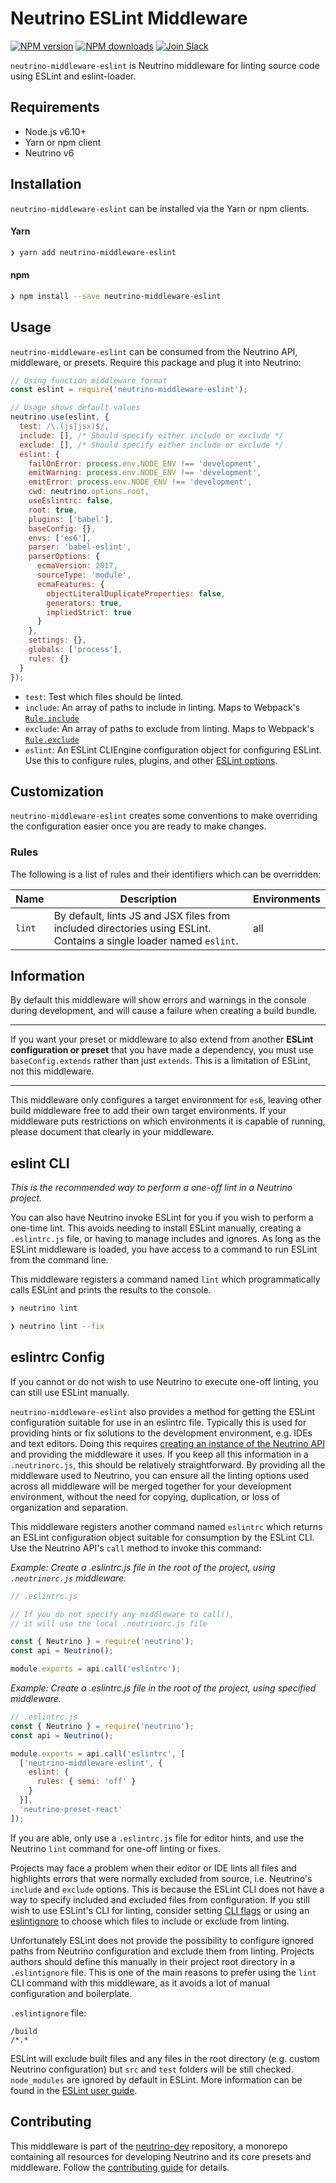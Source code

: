 # Neutrino ESLint Middleware
[![NPM version][npm-image]][npm-url] [![NPM downloads][npm-downloads]][npm-url] [![Join Slack][slack-image]][slack-url]

`neutrino-middleware-eslint` is Neutrino middleware for linting source code using ESLint and eslint-loader.

## Requirements

- Node.js v6.10+
- Yarn or npm client
- Neutrino v6

## Installation

`neutrino-middleware-eslint` can be installed via the Yarn or npm clients.

#### Yarn

```bash
❯ yarn add neutrino-middleware-eslint
```

#### npm

```bash
❯ npm install --save neutrino-middleware-eslint
```

## Usage

`neutrino-middleware-eslint` can be consumed from the Neutrino API, middleware, or presets. Require this package
and plug it into Neutrino:

```js
// Using function middleware format
const eslint = require('neutrino-middleware-eslint');

// Usage shows default values
neutrino.use(eslint, {
  test: /\.(js|jsx)$/,
  include: [], /* Should specify either include or exclude */
  exclude: [], /* Should specify either include or exclude */
  eslint: {
    failOnError: process.env.NODE_ENV !== 'development',
    emitWarning: process.env.NODE_ENV !== 'development',
    emitError: process.env.NODE_ENV !== 'development',
    cwd: neutrino.options.root,
    useEslintrc: false,
    root: true,
    plugins: ['babel'],
    baseConfig: {},
    envs: ['es6'],
    parser: 'babel-eslint',
    parserOptions: {
      ecmaVersion: 2017,
      sourceType: 'module',
      ecmaFeatures: {
        objectLiteralDuplicateProperties: false,
        generators: true,
        impliedStrict: true
      }
    },
    settings: {},
    globals: ['process'],
    rules: {}
  }
});
```

- `test`: Test which files should be linted.
- `include`: An array of paths to include in linting. Maps to Webpack's [`Rule.include`](https://webpack.js.org/configuration/module/#rule-include)
- `exclude`: An array of paths to exclude from linting. Maps to Webpack's [`Rule.exclude`](https://webpack.js.org/configuration/module/#rule-exclude)
- `eslint`: An ESLint CLIEngine configuration object for configuring ESLint. Use this to configure rules, plugins, and other [ESLint options](http://eslint.org/docs/user-guide/configuring).

## Customization

`neutrino-middleware-eslint` creates some conventions to make overriding the configuration easier once you are ready to
make changes.

### Rules

The following is a list of rules and their identifiers which can be overridden:

| Name | Description | Environments |
| ---- | ----------- | ------------ |
| `lint` | By default, lints JS and JSX files from included directories using ESLint. Contains a single loader named `eslint`. | all |

## Information

By default this middleware will show errors and warnings in the console during development, and will cause a failure when
creating a build bundle.

---

If you want your preset or middleware to also extend from another **ESLint configuration or preset** that you have made
a dependency, you must use `baseConfig.extends` rather than just `extends`. This is a limitation of ESLint, not this
middleware.

---

This middleware only configures a target environment for `es6`, leaving other build middleware free to add their own
target environments. If your middleware puts restrictions on which environments it is capable of running, please
document that clearly in your middleware.

## eslint CLI

_This is the recommended way to perform a one-off lint in a Neutrino project._

You can also have Neutrino invoke ESLint for you if you wish to perform a one-time lint. This avoids needing to install
ESLint manually, creating a `.eslintrc.js` file, or having to manage includes and ignores. As long as the ESLint
middleware is loaded, you have access to a command to run ESLint from the command line.

This middleware registers a command named `lint` which programmatically calls ESLint and prints the results to
the console.

```bash
❯ neutrino lint
```

```bash
❯ neutrino lint --fix
```

## eslintrc Config

If you cannot or do not wish to use Neutrino to execute one-off linting, you can still use ESLint manually.

`neutrino-middleware-eslint` also provides a method for getting the ESLint configuration suitable for use in an eslintrc
file. Typically this is used for providing hints or fix solutions to the development environment, e.g. IDEs and text
editors. Doing this requires [creating an instance of the Neutrino API](../../api/README.md) and providing the
middleware it uses. If you keep all this information in a `.neutrinorc.js`, this should be relatively straightforward. By
providing all the middleware used to Neutrino, you can ensure all the linting options used across all middleware will be
merged together for your development environment, without the need for copying, duplication, or loss of organization and
separation.

This middleware registers another command named `eslintrc` which returns an ESLint configuration object suitable for
consumption by the ESLint CLI. Use the Neutrino API's `call` method to invoke this command:

_Example: Create a .eslintrc.js file in the root of the project, using `.neutrinorc.js` middleware._

```js
// .eslintrc.js

// If you do not specify any middleware to call(),
// it will use the local .neutrinorc.js file

const { Neutrino } = require('neutrino');
const api = Neutrino();

module.exports = api.call('eslintrc');
```

_Example: Create a .eslintrc.js file in the root of the project, using specified middleware._

```js
// .eslintrc.js
const { Neutrino } = require('neutrino');
const api = Neutrino();

module.exports = api.call('eslintrc', [
  ['neutrino-middleware-eslint', {
    eslint: {
      rules: { semi: 'off' }
    }
  }],
  'neutrino-preset-react'
]);
```

If you are able, only use a `.eslintrc.js` file for editor hints, and use the Neutrino `lint` command for one-off linting
or fixes.

Projects may face a problem when their editor or IDE lints all files and highlights errors that were normally excluded
from source, i.e. Neutrino's `include` and `exclude` options. This is because the ESLint CLI does not have a way to
specify included and excluded files from configuration. If you still wish to use ESLint's CLI for linting, consider
setting [CLI flags](http://eslint.org/docs/user-guide/command-line-interface#options) or using an
[eslintignore](http://eslint.org/docs/user-guide/configuring#ignoring-files-and-directories) to choose which files to
include or exclude from linting.

Unfortunately ESLint does not provide the possibility to configure ignored paths from Neutrino configuration and exclude them
from linting. Projects authors should define this manually in their project root directory in a `.eslintignore` file. This
is one of the main reasons to prefer using the `lint` CLI command with this middleware, as it avoids a lot of manual
configuration and boilerplate.

`.eslintignore` file:

```
/build
/*.*
```

ESLint will exclude built files and any files in the root directory (e.g. custom Neutrino configuration) but `src` and
`test` folders will be still checked. `node_modules` are ignored by default in ESLint. More information can be found
in the [ESLint user guide](http://eslint.org/docs/user-guide/configuring#ignoring-files-and-directories).

## Contributing

This middleware is part of the [neutrino-dev](https://github.com/mozilla-neutrino/neutrino-dev) repository, a monorepo
containing all resources for developing Neutrino and its core presets and middleware. Follow the
[contributing guide](../../contributing/README.md) for details.

[npm-image]: https://img.shields.io/npm/v/neutrino-middleware-eslint.svg
[npm-downloads]: https://img.shields.io/npm/dt/neutrino-middleware-eslint.svg
[npm-url]: https://npmjs.org/package/neutrino-middleware-eslint
[slack-image]: https://neutrino-slack.herokuapp.com/badge.svg
[slack-url]: https://neutrino-slack.herokuapp.com/
